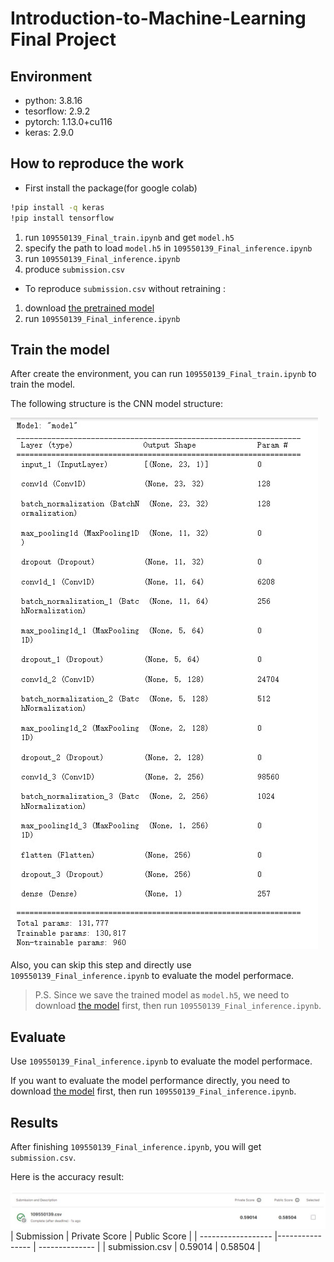 # Introduction-to-Machine-Learning Final Project

## Environment
* python: 3.8.16
* tesorflow: 2.9.2
* pytorch: 1.13.0+cu116
* keras: 2.9.0

## How to reproduce the work
* First install the package(for google colab)
```bash
!pip install -q keras
!pip install tensorflow
```
1. run `109550139_Final_train.ipynb` and get `model.h5`
2. specify the path to load `model.h5` in `109550139_Final_inference.ipynb`
3. run `109550139_Final_inference.ipynb`
4. produce `submission.csv`

* To reproduce `submission.csv` without retraining :
1. download [the pretrained model](https://drive.google.com/drive/folders/1bKJTxncll687Rdsdr0xXWU_3BLsR8fR0) 
2. run `109550139_Final_inference.ipynb`

## Train the model
After create the environment, you can run `109550139_Final_train.ipynb` to train the model.

The following structure is the CNN model structure:

![image](./README_img/summary.jpg)

Also, you can skip this step and directly use `109550139_Final_inference.ipynb` to evaluate the model performace.
>P.S. Since we save the trained model as `model.h5`, we need to download [the model](https://drive.google.com/drive/folders/1bKJTxncll687Rdsdr0xXWU_3BLsR8fR0) first, then run `109550139_Final_inference.ipynb`.

## Evaluate
Use `109550139_Final_inference.ipynb` to evaluate the model performace.

If you want to evaluate the model performance directly, you need to download [the model](https://drive.google.com/drive/folders/1bKJTxncll687Rdsdr0xXWU_3BLsR8fR0) first, then run `109550139_Final_inference.ipynb`.

## Results
After finishing `109550139_Final_inference.ipynb`, you will get `submission.csv`.

Here is the accuracy result:

![image](./README_img/submission.jpg)
| Submission         | Private Score   | Public Score   |
| ------------------ |---------------- | -------------- |
| submission.csv     |     0.59014     |      0.58504   |
